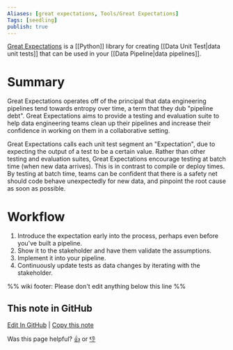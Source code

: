 ```yaml
---
Aliases: [great expectations, Tools/Great Expectations]
Tags: [seedling]
publish: true
---
```


[Great Expectations](https://github.com/great-expectations/great_expectations) is a [[Python]] library for creating [[Data Unit Test|data unit tests]] that can be used in your [[Data Pipeline|data pipelines]].

# Summary
Great Expectations operates off of the principal that data engineering pipelines tend towards entropy over time, a term that they dub "pipeline debt". Great Expectations aims to provide a testing and evaluation suite to
help data engineering teams clean up their pipelines and increase their confidence in working on them in a collaborative setting.

Great Expectations calls each unit test segment an "Expectation", due to expecting the output of a test to be a certain value. Rather than other testing and evaluation suites, Great Expectations encourage testing
at batch time (when new data arrives). This is in contrast to compile or deploy times. By testing at batch time, teams can be confident that there is a safety net should code behave unexpectedly for new data, and pinpoint the root cause as soon as possible.

# Workflow
1) Introduce the expectation early into the process, perhaps even before you've built a pipeline.
2) Show it to the stakeholder and have them validate the assumptions.
3) Implement it into your pipeline.
4) Continuously update tests as data changes by iterating with the stakeholder.

%% wiki footer: Please don't edit anything below this line %%

## This note in GitHub

<span class="git-footer">[Edit In GitHub](https://github.dev/data-engineering-community/data-engineering-wiki/blob/main/Tools/Data%20Quality/Great%20Expectations.md "git-hub-edit-note") | [Copy this note](https://raw.githubusercontent.com/data-engineering-community/data-engineering-wiki/main/Tools/Data%20Quality/Great%20Expectations.md "git-hub-copy-note")</span>

<span class="git-footer">Was this page helpful?
[👍](https://tally.so/r/mOaxjk?rating=Yes&url=https://dataengineering.wiki/Tools/Data%20Quality/Great%20Expectations) or [👎](https://tally.so/r/mOaxjk?rating=No&url=https://dataengineering.wiki/Tools/Data%20Quality/Great%20Expectations)</span>

